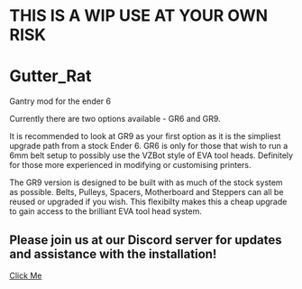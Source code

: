 # THIS IS A WIP USE AT YOUR OWN RISK

# Gutter_Rat
Gantry mod for the ender 6


Currently there are two options available - GR6 and GR9. 

It is recommended to look at GR9 as your first option as it is the simpliest upgrade path from a stock Ender 6. GR6 is only for those that wish to run a 6mm belt setup to possibly use the VZBot style of EVA tool heads. Definitely for those more experienced in modifying or customising printers.

The GR9 version is designed to be built with as much of the stock system as possible. Belts, Pulleys, Spacers, Motherboard and Steppers can all be reused or upgraded if you wish. This flexibilty makes this a cheap upgrade to gain access to the brilliant EVA tool head system. 

## Please join us at our Discord server for updates and assistance with the installation!
[Click Me](https://discord.gg/Wgcgkdk7qW)
